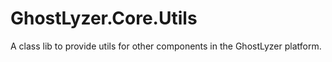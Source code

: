 # GhostLyzer.Core.Utils
A class lib to provide utils for other components in the GhostLyzer platform.

